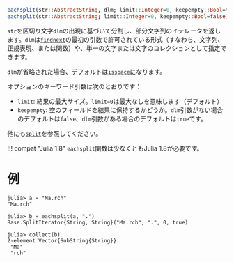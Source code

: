 ```julia
eachsplit(str::AbstractString, dlm; limit::Integer=0, keepempty::Bool=true)
eachsplit(str::AbstractString; limit::Integer=0, keepempty::Bool=false)
```

`str`を区切り文字`dlm`の出現に基づいて分割し、部分文字列のイテレータを返します。`dlm`は[`findnext`](@ref)の最初の引数で許可されている形式（すなわち、文字列、正規表現、または関数）や、単一の文字または文字のコレクションとして指定できます。

`dlm`が省略された場合、デフォルトは[`isspace`](@ref)になります。

オプションのキーワード引数は次のとおりです：

  * `limit`: 結果の最大サイズ。`limit=0`は最大なしを意味します（デフォルト）
  * `keepempty`: 空のフィールドを結果に保持するかどうか。`dlm`引数がない場合のデフォルトは`false`、`dlm`引数がある場合のデフォルトは`true`です。

他にも[`split`](@ref)を参照してください。

!!! compat "Julia 1.8"
    `eachsplit`関数は少なくともJulia 1.8が必要です。


# 例

```jldoctest
julia> a = "Ma.rch"
"Ma.rch"

julia> b = eachsplit(a, ".")
Base.SplitIterator{String, String}("Ma.rch", ".", 0, true)

julia> collect(b)
2-element Vector{SubString{String}}:
 "Ma"
 "rch"
```
